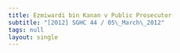 ```yaml
---
title: Ezmiwardi bin Kanan v Public Prosecutor
subtitle: "[2012] SGHC 44 / 05\_March\_2012"
tags: null
layout: single
---
```


